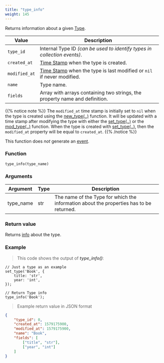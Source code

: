 ```yaml
---
title: "type_info"
weight: 145
---
```


Returns information about a given [Type](../../data-types/type).

Value | Description
------- | -----------
`type_id` | Internal Type ID *(can be used to identify types in collection events)*.
`created_at` | [Time Stamp](https://wikipedia.org/wiki/Unix_time) when the type is created.
`modified_at` | [Time Stamp](https://wikipedia.org/wiki/Unix_time) when the type is last modified or `nil` if never modified.
`name` | Type name.
`fields` | Array with arrays containing two strings, the property name and definition.

{{% notice note %}}
The `modified_at` time stamp is initially set to `nil` when the type is created using the [new_type(..)](../new_type) function.
It will be updated with a time stamp after modifying the type with either the [set_type(..)](../set_type) or the [mod_type(..)](../mod_type) function.
When the type is created with [set_type(..)](../set_type), then the `modified_at` property will be equal to `created_at`.
{{% /notice %}}

This function does *not* generate an [event](../../overview/events).

### Function

`type_info(type_name)`

### Arguments

Argument | Type | Description
-------- | ---- | -----------
type_name | str | The name of the Type for which the information about the properties has to be returned.


### Return value

Returns [info](../../data-types/info) about the type.

### Example

> This code shows the output of ***type_info()***:

```thingsdb,should_pass
// Just a type as an example
set_type('Book', {
    title: 'str',
    year: 'int',
});

// Return Type info
type_info('Book');
```

> Example return value in JSON format

```json
{
    "type_id": 0,
    "created_at": 1579175900,
    "modified_at": 1579175900,
    "name": "Book",
    "fields": [
        ["title", "str"],
        ["year", "int"]
    ]
}
```


